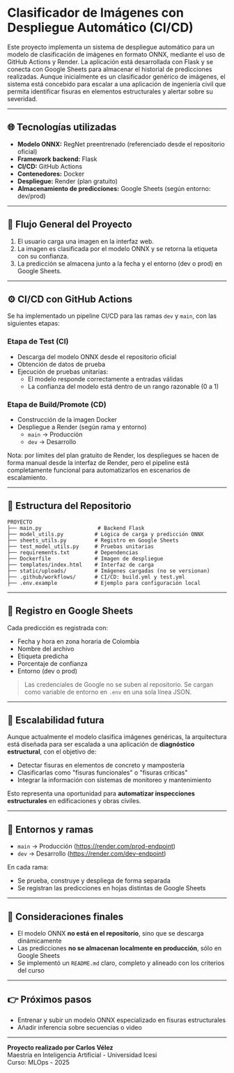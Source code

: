 # Clasificador de Imágenes con Despliegue Automático (CI/CD)

Este proyecto implementa un sistema de despliegue automático para un modelo de clasificación de imágenes en formato ONNX, mediante el uso de GitHub Actions y Render. La aplicación está desarrollada con Flask y se conecta con Google Sheets para almacenar el historial de predicciones realizadas. Aunque inicialmente es un clasificador genérico de imágenes, el sistema está concebido para escalar a una aplicación de ingeniería civil que permita identificar fisuras en elementos estructurales y alertar sobre su severidad.

---

## 🌐 Tecnologías utilizadas

- **Modelo ONNX:** RegNet preentrenado (referenciado desde el repositorio oficial)
- **Framework backend:** Flask
- **CI/CD:** GitHub Actions
- **Contenedores:** Docker
- **Despliegue:** Render (plan gratuito)
- **Almacenamiento de predicciones:** Google Sheets (según entorno: dev/prod)

---

## 🔄 Flujo General del Proyecto

1. El usuario carga una imagen en la interfaz web.
2. La imagen es clasificada por el modelo ONNX y se retorna la etiqueta con su confianza.
3. La predicción se almacena junto a la fecha y el entorno (dev o prod) en Google Sheets.

---

## ⚙️ CI/CD con GitHub Actions

Se ha implementado un pipeline CI/CD para las ramas `dev` y `main`, con las siguientes etapas:

### Etapa de Test (CI)
- Descarga del modelo ONNX desde el repositorio oficial
- Obtención de datos de prueba
- Ejecución de pruebas unitarias:
  - El modelo responde correctamente a entradas válidas
  - La confianza del modelo está dentro de un rango razonable (0 a 1)

### Etapa de Build/Promote (CD)
- Construcción de la imagen Docker
- Despliegue a Render (según rama y entorno)
  - `main` → Producción
  - `dev` → Desarrollo

Nota: por límites del plan gratuito de Render, los despliegues se hacen de forma manual desde la interfaz de Render, pero el pipeline está completamente funcional para automatizarlos en escenarios de escalamiento.

---

## 🔺 Estructura del Repositorio

```
PROYECTO
├── main.py                  # Backend Flask
├── model_utils.py          # Lógica de carga y predicción ONNX
├── sheets_utils.py         # Registro en Google Sheets
├── test_model_utils.py     # Pruebas unitarias
├── requirements.txt        # Dependencias
├── Dockerfile              # Imagen de despliegue
├── templates/index.html    # Interfaz de carga
├── static/uploads/         # Imágenes cargadas (no se versionan)
├── .github/workflows/      # CI/CD: build.yml y test.yml
├── .env.example            # Ejemplo para configuración local
```

---

## 📅 Registro en Google Sheets

Cada predicción es registrada con:
- Fecha y hora en zona horaria de Colombia
- Nombre del archivo
- Etiqueta predicha
- Porcentaje de confianza
- Entorno (dev o prod)

> Las credenciales de Google no se suben al repositorio. Se cargan como variable de entorno en `.env` en una sola línea JSON.

---

## 🚀 Escalabilidad futura

Aunque actualmente el modelo clasifica imágenes genéricas, la arquitectura está diseñada para ser escalada a una aplicación de **diagnóstico estructural**, con el objetivo de:

- Detectar fisuras en elementos de concreto y mampostería
- Clasificarlas como "fisuras funcionales" o "fisuras críticas"
- Integrar la información con sistemas de monitoreo y mantenimiento

Esto representa una oportunidad para **automatizar inspecciones estructurales** en edificaciones y obras civiles.

---

## 📆 Entornos y ramas

- `main`  → Producción (https://render.com/prod-endpoint)
- `dev`   → Desarrollo (https://render.com/dev-endpoint)

En cada rama:
- Se prueba, construye y despliega de forma separada
- Se registran las predicciones en hojas distintas de Google Sheets

---

## 🌟 Consideraciones finales

- El modelo ONNX **no está en el repositorio**, sino que se descarga dinámicamente
- Las predicciones **no se almacenan localmente en producción**, sólo en Google Sheets
- Se implementó un `README.md` claro, completo y alineado con los criterios del curso

---

## 👉 Próximos pasos

- Entrenar y subir un modelo ONNX especializado en fisuras estructurales
- Añadir inferencia sobre secuencias o video

---

**Proyecto realizado por Carlos Vélez**  
Maestría en Inteligencia Artificial - Universidad Icesi  
Curso: MLOps - 2025
